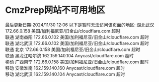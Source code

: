 # CmzPrep网站不可用地区
最后更新日期:2024/11/30 12:06
以下是暂时无法访问该页面的地区:
湖北武汉	172.66.0.158	美国/加利福尼亚/旧金山/cloudflare.com	超时	
联通 湖南益阳	172.66.0.102	美国/加利福尼亚/旧金山/cloudflare.com	超时	
联通 湖北武汉	172.66.0.102	美国/加利福尼亚/旧金山/cloudflare.com	超时	
联通 北京	172.66.0.158	美国/加利福尼亚/旧金山/cloudflare.com	超时	
联通 黑龙江哈尔滨	162.159.140.104	Anycast/cloudflare.com	超时	
移动 广西南宁	172.66.0.158	美国/加利福尼亚/旧金山/cloudflare.com	超时	
移动 安徽淮南	162.159.140.160	Anycast/cloudflare.com	超时	
移动 湖北武汉	162.159.140.104	Anycast/cloudflare.com	超时	
